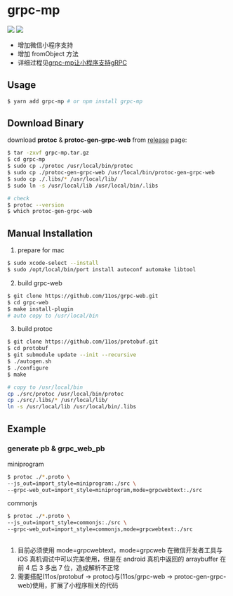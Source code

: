 # grpc-mp

![](https://flat.badgen.net/badge/platform/macos) 
![](https://flat.badgen.net/github/last-commit/11os/grpc-mp)

- 增加微信小程序支持
- 增加 fromObject 方法
- 详细过程见[grpc-mp让小程序支持gRPC](https://11os.github.io/jekyll/update/2019/01/30/grpc-mp%E8%AE%A9%E5%B0%8F%E7%A8%8B%E5%BA%8F%E6%94%AF%E6%8C%81gRPC.html)

## Usage

```sh
$ yarn add grpc-mp # or npm install grpc-mp
```

## Download Binary

download **protoc** & **protoc-gen-grpc-web** from [release](https://github.com/11os/grpc-mp/releases) page:

```sh
$ tar -zxvf grpc-mp.tar.gz
$ cd grpc-mp
$ sudo cp ./protoc /usr/local/bin/protoc
$ sudo cp ./protoc-gen-grpc-web /usr/local/bin/protoc-gen-grpc-web
$ sudo cp ./.libs/* /usr/local/lib/
$ sudo ln -s /usr/local/lib /usr/local/bin/.libs

# check 
$ protoc --version
$ which protoc-gen-grpc-web
```

## Manual Installation

1. prepare for mac

```sh
$ sudo xcode-select --install
$ sudo /opt/local/bin/port install autoconf automake libtool
```

2. build grpc-web

```sh
$ git clone https://github.com/11os/grpc-web.git
$ cd grpc-web
$ make install-plugin
# auto copy to /usr/local/bin
```

3.  build protoc

```sh
$ git clone https://github.com/11os/protobuf.git
$ cd protobuf
$ git submodule update --init --recursive
$ ./autogen.sh
$ ./configure
$ make
```


```sh
# copy to /usr/local/bin
cp ./src/protoc /usr/local/bin/protoc
cp ./src/.libs/* /usr/local/lib/
ln -s /usr/local/lib /usr/local/bin/.libs
```

## Example

### generate pb & grpc_web_pb

miniprogram
```sh
$ protoc ./*.proto \
--js_out=import_style=miniprogram:./src \
--grpc-web_out=import_style=miniprogram,mode=grpcwebtext:./src
```

commonjs
```sh
$ protoc ./*.proto \
--js_out=import_style=commonjs:./src \
--grpc-web_out=import_style=commonjs,mode=grpcwebtext:./src
```

##

1. 目前必须使用 mode=grpcwebtext，mode=grpcweb 在微信开发者工具与 iOS 真机调试中可以完美使用，但是在 android 真机中返回的 arraybuffer 在前 4 后 3 多出 7 位，造成解析不正常
2. 需要搭配(11os/protobuf -> protoc)与(11os/grpc-web -> protoc-gen-grpc-web)使用，扩展了小程序相关的代码
